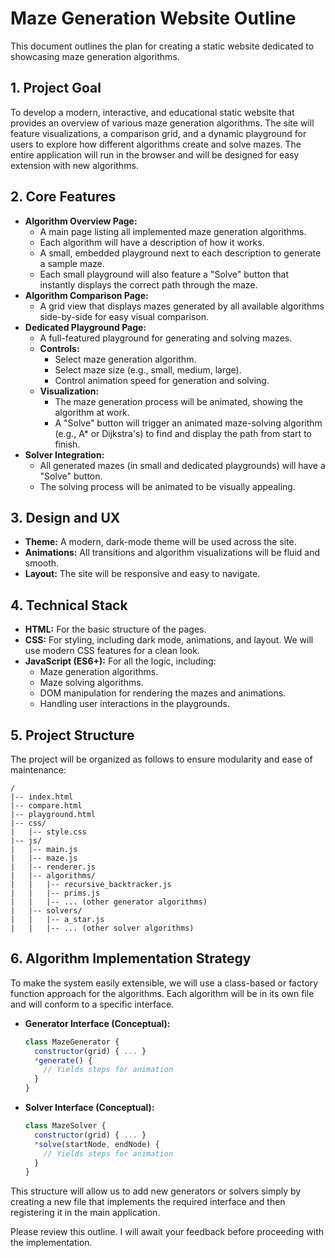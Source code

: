 # Maze Generation Website Outline

This document outlines the plan for creating a static website dedicated to showcasing maze generation algorithms.

## 1. Project Goal

To develop a modern, interactive, and educational static website that provides an overview of various maze generation algorithms. The site will feature visualizations, a comparison grid, and a dynamic playground for users to explore how different algorithms create and solve mazes. The entire application will run in the browser and will be designed for easy extension with new algorithms.

## 2. Core Features

- **Algorithm Overview Page:**
    - A main page listing all implemented maze generation algorithms.
    - Each algorithm will have a description of how it works.
    - A small, embedded playground next to each description to generate a sample maze.
    - Each small playground will also feature a "Solve" button that instantly displays the correct path through the maze.
- **Algorithm Comparison Page:**
    - A grid view that displays mazes generated by all available algorithms side-by-side for easy visual comparison.
- **Dedicated Playground Page:**
    - A full-featured playground for generating and solving mazes.
    - **Controls:**
        - Select maze generation algorithm.
        - Select maze size (e.g., small, medium, large).
        - Control animation speed for generation and solving.
    - **Visualization:**
        - The maze generation process will be animated, showing the algorithm at work.
        - A "Solve" button will trigger an animated maze-solving algorithm (e.g., A* or Dijkstra's) to find and display the path from start to finish.
- **Solver Integration:**
    - All generated mazes (in small and dedicated playgrounds) will have a "Solve" button.
    - The solving process will be animated to be visually appealing.

## 3. Design and UX

- **Theme:** A modern, dark-mode theme will be used across the site.
- **Animations:** All transitions and algorithm visualizations will be fluid and smooth.
- **Layout:** The site will be responsive and easy to navigate.

## 4. Technical Stack

- **HTML:** For the basic structure of the pages.
- **CSS:** For styling, including dark mode, animations, and layout. We will use modern CSS features for a clean look.
- **JavaScript (ES6+):** For all the logic, including:
    - Maze generation algorithms.
    - Maze solving algorithms.
    - DOM manipulation for rendering the mazes and animations.
    - Handling user interactions in the playgrounds.

## 5. Project Structure

The project will be organized as follows to ensure modularity and ease of maintenance:

```
/
|-- index.html
|-- compare.html
|-- playground.html
|-- css/
|   |-- style.css
|-- js/
|   |-- main.js
|   |-- maze.js
|   |-- renderer.js
|   |-- algorithms/
|   |   |-- recursive_backtracker.js
|   |   |-- prims.js
|   |   |-- ... (other generator algorithms)
|   |-- solvers/
|   |   |-- a_star.js
|   |   |-- ... (other solver algorithms)
```

## 6. Algorithm Implementation Strategy

To make the system easily extensible, we will use a class-based or factory function approach for the algorithms. Each algorithm will be in its own file and will conform to a specific interface.

- **Generator Interface (Conceptual):**
  ```javascript
  class MazeGenerator {
    constructor(grid) { ... }
    *generate() {
      // Yields steps for animation
    }
  }
  ```
- **Solver Interface (Conceptual):**
  ```javascript
  class MazeSolver {
    constructor(grid) { ... }
    *solve(startNode, endNode) {
      // Yields steps for animation
    }
  }
  ```

This structure will allow us to add new generators or solvers simply by creating a new file that implements the required interface and then registering it in the main application.

Please review this outline. I will await your feedback before proceeding with the implementation.
